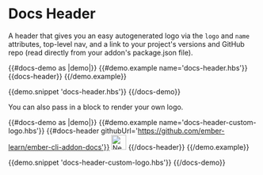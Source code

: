 # Docs Header

A header that gives you an easy autogenerated logo via the <code>logo</code> and <code>name</code> attributes, top-level nav, and a link to your project's versions and GitHub repo (read directly from your addon's package.json file).

{{#docs-demo as |demo|}}
  {{#demo.example name='docs-header.hbs'}}
    {{docs-header}}
  {{/demo.example}}

  {{demo.snippet 'docs-header.hbs'}}
{{/docs-demo}}

You can also pass in a block to render your own logo.

{{#docs-demo as |demo|}}
  {{#demo.example name='docs-header-custom-logo.hbs'}}
    {{#docs-header githubUrl='https://github.com/ember-learn/ember-cli-addon-docs'}}
      <img height='30px'
        src="/assets/images/rick-astley.jpg"
        alt="Never gonna give you up"
      />
    {{/docs-header}}
  {{/demo.example}}

  {{demo.snippet 'docs-header-custom-logo.hbs'}}
{{/docs-demo}}

